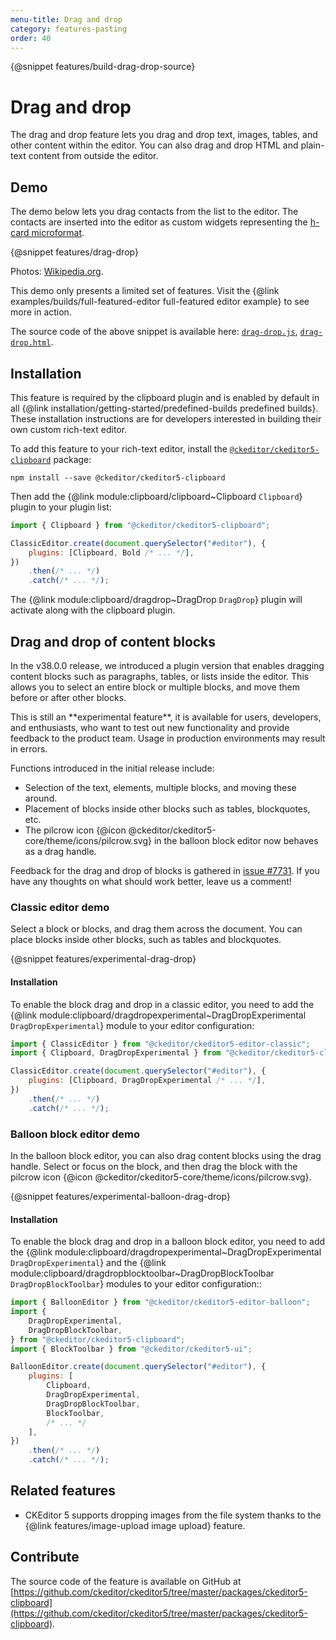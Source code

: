 ```yaml
---
menu-title: Drag and drop
category: features-pasting
order: 40
---
```


{@snippet features/build-drag-drop-source}

# Drag and drop

The drag and drop feature lets you drag and drop text, images, tables, and other content within the editor. You can also drag and drop HTML and plain-text content from outside the editor.

## Demo

The demo below lets you drag contacts from the list to the editor. The contacts are inserted into the editor as custom widgets representing the [h-card microformat](http://microformats.org/wiki/h-card).

{@snippet features/drag-drop}

Photos: [Wikipedia.org](http://en.wikipedia.org).

<info-box info>
	This demo only presents a limited set of features. Visit the {@link examples/builds/full-featured-editor full-featured editor example} to see more in action.
</info-box>

The source code of the above snippet is available here: [`drag-drop.js`](https://github.com/ckeditor/ckeditor5/tree/master/packages/ckeditor5-clipboard/docs/_snippets/features/drag-drop.js), [`drag-drop.html`](https://github.com/ckeditor/ckeditor5/tree/master/packages/ckeditor5-clipboard/docs/_snippets/features/drag-drop.html).

## Installation

<info-box info>
	This feature is required by the clipboard plugin and is enabled by default in all {@link installation/getting-started/predefined-builds predefined builds}. These installation instructions are for developers interested in building their own custom rich-text editor.
</info-box>

To add this feature to your rich-text editor, install the [`@ckeditor/ckeditor5-clipboard`](https://www.npmjs.com/package/@ckeditor/ckeditor5-clipboard) package:

```
npm install --save @ckeditor/ckeditor5-clipboard
```

Then add the {@link module:clipboard/clipboard~Clipboard `Clipboard`} plugin to your plugin list:

```js
import { Clipboard } from "@ckeditor/ckeditor5-clipboard";

ClassicEditor.create(document.querySelector("#editor"), {
	plugins: [Clipboard, Bold /* ... */],
})
	.then(/* ... */)
	.catch(/* ... */);
```

The {@link module:clipboard/dragdrop~DragDrop `DragDrop`} plugin will activate along with the clipboard plugin.

## Drag and drop of content blocks

In the v38.0.0 release, we introduced a plugin version that enables dragging content blocks such as paragraphs, tables, or lists inside the editor. This allows you to select an entire block or multiple blocks, and move them before or after other blocks.

<info-box warning>
	This is still an **experimental feature**, it is available for users, developers, and enthusiasts, who want to test out new functionality and provide feedback to the product team. Usage in production environments may result in errors.
</info-box>

Functions introduced in the initial release include:

* Selection of the text, elements, multiple blocks, and moving these around.
* Placement of blocks inside other blocks such as tables, blockquotes, etc.
* The pilcrow icon 	{@icon @ckeditor/ckeditor5-core/theme/icons/pilcrow.svg} in the balloon block editor now behaves as a drag handle.

Feedback for the drag and drop of blocks is gathered in [issue #7731](https://github.com/ckeditor/ckeditor5/issues/7731). If you have any thoughts on what should work better, leave us a comment!

### Classic editor demo

Select a block or blocks, and drag them across the document. You can place blocks inside other blocks, such as tables and blockquotes.

{@snippet features/experimental-drag-drop}

#### Installation

To enable the block drag and drop in a classic editor, you need to add the {@link module:clipboard/dragdropexperimental~DragDropExperimental `DragDropExperimental`} module to your editor configuration:

```js
import { ClassicEditor } from "@ckeditor/ckeditor5-editor-classic";
import { Clipboard, DragDropExperimental } from "@ckeditor/ckeditor5-clipboard";

ClassicEditor.create(document.querySelector("#editor"), {
	plugins: [Clipboard, DragDropExperimental /* ... */],
})
	.then(/* ... */)
	.catch(/* ... */);
```

### Balloon block editor demo

In the balloon block editor, you can also drag content blocks using the drag handle. Select or focus on the block, and then drag the block with the pilcrow icon {@icon @ckeditor/ckeditor5-core/theme/icons/pilcrow.svg}.

{@snippet features/experimental-balloon-drag-drop}

#### Installation

To enable the block drag and drop in a balloon block editor, you need to add the {@link module:clipboard/dragdropexperimental~DragDropExperimental `DragDropExperimental`} and the {@link module:clipboard/dragdropblocktoolbar~DragDropBlockToolbar `DragDropBlockToolbar`} modules to your editor configuration::

```js
import { BalloonEditor } from "@ckeditor/ckeditor5-editor-balloon";
import {
	DragDropExperimental,
	DragDropBlockToolbar,
} from "@ckeditor/ckeditor5-clipboard";
import { BlockToolbar } from "@ckeditor/ckeditor5-ui";

BalloonEditor.create(document.querySelector("#editor"), {
	plugins: [
		Clipboard,
		DragDropExperimental,
		DragDropBlockToolbar,
		BlockToolbar,
		/* ... */
	],
})
	.then(/* ... */)
	.catch(/* ... */);
```

## Related features

* CKEditor 5 supports dropping images from the file system thanks to the {@link features/image-upload image upload} feature.

## Contribute

The source code of the feature is available on GitHub at [https://github.com/ckeditor/ckeditor5/tree/master/packages/ckeditor5-clipboard](https://github.com/ckeditor/ckeditor5/tree/master/packages/ckeditor5-clipboard).

